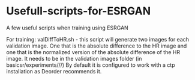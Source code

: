 # Usefull-scripts-for-ESRGAN
A few useful scripts when training using ESRGAN


For training:
  valDiffToHR.sh - this script will generate two images for each validation image. One that is the absolute difference to the HR image and one that is the normalized version of the absolute difference of the HR image. It needs to be in the validation images folder (in basicsr/experiments/<model name>/<image name>/) By default it is configured to work with a ctp installation as Deorder recommends it.
